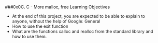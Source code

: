 ###0x0C. C - More malloc, free
Learning Objectives
- At the end of this project, you are expected to be able to explain to anyone, without the help of Google:
General
- How to use the exit function
- What are the functions calloc and realloc from the standard library and how to use them.